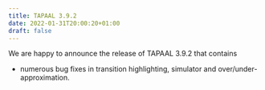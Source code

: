 ```yaml
---
title: TAPAAL 3.9.2
date: 2022-01-31T20:00:20+01:00
draft: false
---
```


We are happy to announce the release of TAPAAL 3.9.2 that contains

* numerous bug fixes in transition highlighting, simulator and over/under-approximation.
